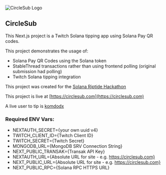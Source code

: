 ![CircleSub Logo](https://circlesub.com/circlesub.png)

## CircleSub

This Next.js project is a Twitch Solana tipping app using Solana Pay QR codes.

This project demonstrates the usage of:
* Solana Pay QR Codes using the Solana token
* StableThread transactions rather than using frontend polling (original submission had polling)
* Twitch Solana tipping integration

This project was created for the [Solana Riptide Hackathon](https://solana.com/riptide)

This project is live at [https://circlesub.com](https://circlesub.com)

A live user to tip is [komdodx](https://circlesub.com/tip/komdodx)

### Required ENV Vars:
* NEXTAUTH_SECRET={your own uuid v4}
* TWITCH_CLIENT_ID={Twitch Client ID}
* TWITCH_SECRET={Twitch Secret}
* MONGODB_URL={MongoDB SRV Connection String}
* NEXT_PUBLIC_TRANSAK={Transak API Key}
* NEXTAUTH_URL={Absolute URL for site - e.g. https://circlesub.com}
* NEXT_PUBLIC_URL={Absolute URL for site - e.g. https://circlesub.com}
* NEXT_PUBLIC_RPC={Solana RPC HTTPS URL}